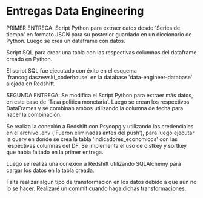 # Entregas Data Engineering
PRIMER ENTREGA:
Script Python para extraer datos desde 'Series de tiempo' en formato JSON para su posterior guardado en un diccionario de Python. Luego se crea un dataframe con datos.

Script SQL para crear una tabla con las respectivas columnas del dataframe creado en Python.

El script SQL fue ejecutado con éxito en el esquema 'francogidaszewski_coderhouse' en la database 'data-engineer-database' alojada en Redshift.

SEGUNDA ENTREGA:
Se modifica el Script Python para extraer más datos, en este caso de 'Tasa politica monetaria'.
Luego se crean los respectivos DataFrames y se combinan ambos utilizando la columna de fecha para hacer la combinación.

Se realiza la conexión a Redshift con Psycopg y utilizando las credenciales en el archivo .env ('Fueron eliminadas antes del push'), para luego ejecutar la query en donde se crea la tabla 'indicadores_economicos' con las respectivas columnas del DF.
Se implementa el uso de distkey y sortkey que habia faltado en la primer entrega.

Luego se realiza una conexión a Redshift utilizando SQLAlchemy para cargar los datos en la tabla creada.

Falta realizar algun tipo de transformación en los datos debido a que aún no lo se hacer. Realizaré un commit cuando haga dichas transformaciones.
